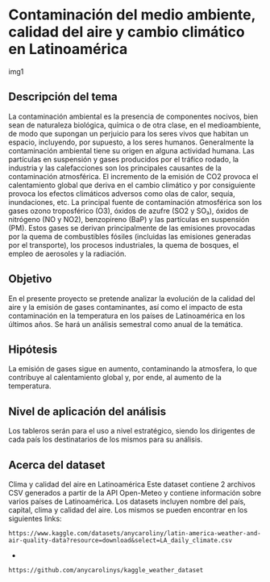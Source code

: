 # Contaminación del medio ambiente, calidad del aire y cambio climático en Latinoamérica

img1

## Descripción del tema

La contaminación ambiental es la presencia de componentes nocivos, bien sean de naturaleza biológica, química o de otra clase, en el medioambiente, de modo que supongan un perjuicio para los seres vivos que habitan un espacio, incluyendo, por supuesto, a los seres humanos. Generalmente la contaminación ambiental tiene su origen en alguna actividad humana.
Las partículas en suspensión y gases producidos por el tráfico rodado, la industria y las calefacciones son los principales causantes de la contaminación atmosférica. El incremento de la emisión de CO2 provoca el calentamiento global que deriva en el cambio climático y por consiguiente provoca los efectos climáticos adversos como olas de calor, sequía, inundaciones, etc. La principal fuente de contaminación atmosférica son los gases ozono troposférico (O3), óxidos de azufre (SO2 y SO₃), óxidos de nitrógeno (NO y NO2), benzopireno (BaP) y las partículas en suspensión (PM). Estos gases se derivan principalmente de las emisiones provocadas por la quema de combustibles fósiles (incluidas las emisiones generadas por el transporte), los procesos industriales, la quema de bosques, el empleo de aerosoles y la radiación.

## Objetivo

En el presente proyecto se pretende analizar la evolución de la calidad del aire y la emisión de gases contaminantes, así como el impacto de esta contaminación en la temperatura en los países de Latinoamérica en los últimos años. Se hará un análisis semestral como anual de la temática.

## Hipótesis

La emisión de gases sigue en aumento, contaminando la atmosfera, lo que contribuye al calentamiento global y, por ende, al aumento de la temperatura.

## Nivel de aplicación del análisis

Los tableros serán para el uso a nivel estratégico, siendo los dirigentes de cada país los destinatarios de los mismos para su análisis.

## Acerca del dataset

Clima y calidad del aire en Latinoamérica
Este dataset contiene 2 archivos CSV generados a partir de la API Open-Meteo y contiene información sobre varios países de Latinoamérica. Los datasets incluyen nombre del país, capital, clima y calidad del aire. Los mismos se pueden encontrar en los siguientes links:

    https://www.kaggle.com/datasets/anycaroliny/latin-america-weather-and-air-quality-data?resource=download&select=LA_daily_climate.csv
-

    https://github.com/anycarolinys/kaggle_weather_dataset



